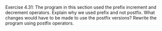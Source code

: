 Exercise 4.31: The program in this section used the prefix increment and
decrement operators. Explain why we used prefix and not postfix. What
changes would have to be made to use the postfix versions? Rewrite the
program using postfix operators.